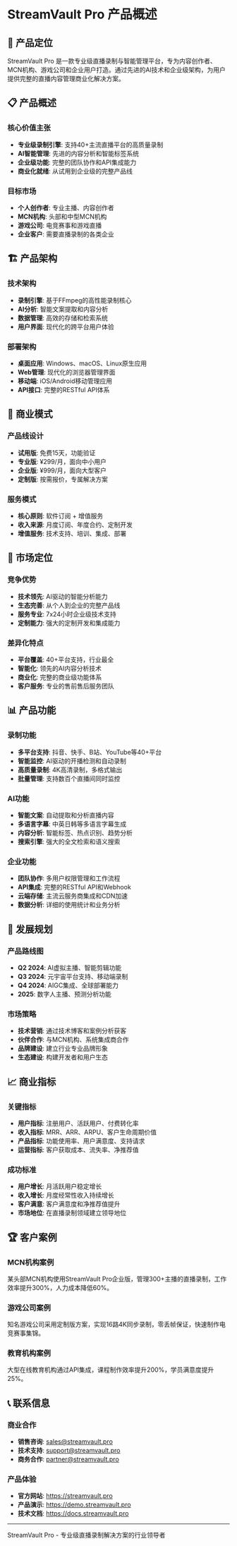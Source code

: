 # StreamVault Pro 产品概述

## 🎯 产品定位

StreamVault Pro 是一款专业级直播录制与智能管理平台，专为内容创作者、MCN机构、游戏公司和企业用户打造。通过先进的AI技术和企业级架构，为用户提供完整的直播内容管理商业化解决方案。

## 📋 产品概述

### 核心价值主张
- **专业级录制引擎**: 支持40+主流直播平台的高质量录制
- **AI智能管理**: 先进的内容分析和智能标签系统  
- **企业级功能**: 完整的团队协作和API集成能力
- **商业化就绪**: 从试用到企业级的完整产品线

### 目标市场
- **个人创作者**: 专业主播、内容创作者
- **MCN机构**: 头部和中型MCN机构
- **游戏公司**: 电竞赛事和游戏直播
- **企业客户**: 需要直播录制的各类企业

## 🏗️ 产品架构

### 技术架构
- **录制引擎**: 基于FFmpeg的高性能录制核心
- **AI分析**: 智能文案提取和内容分析
- **数据管理**: 高效的存储和检索系统
- **用户界面**: 现代化的跨平台用户体验

### 部署架构
- **桌面应用**: Windows、macOS、Linux原生应用
- **Web管理**: 现代化的浏览器管理界面
- **移动端**: iOS/Android移动管理应用
- **API接口**: 完整的RESTful API体系

## 💼 商业模式

### 产品线设计
- **试用版**: 免费15天，功能验证
- **专业版**: ¥299/月，面向中小用户  
- **企业版**: ¥999/月，面向大型客户
- **定制版**: 按需报价，专属解决方案

### 服务模式
- **核心原则**: 软件订阅 + 增值服务
- **收入来源**: 月度订阅、年度合约、定制开发
- **增值服务**: 技术支持、培训、集成、部署

## 🎯 市场定位

### 竞争优势
- **技术领先**: AI驱动的智能分析能力
- **生态完善**: 从个人到企业的完整产品线
- **服务专业**: 7x24小时企业级技术支持
- **定制能力**: 强大的定制开发和集成能力

### 差异化特点
- **平台覆盖**: 40+平台支持，行业最全
- **智能化**: 领先的AI内容分析技术
- **商业化**: 完整的商业级功能体系
- **客户服务**: 专业的售前售后服务团队

## 📊 产品功能

### 录制功能
- **多平台支持**: 抖音、快手、B站、YouTube等40+平台
- **智能监控**: AI驱动的开播检测和自动录制
- **高质量录制**: 4K高清录制，多格式输出
- **批量管理**: 支持数百个直播间同时监控

### AI功能
- **智能文案**: 自动提取和分析直播内容
- **多语言字幕**: 中英日韩等多语言字幕生成
- **内容分析**: 智能标签、热点识别、趋势分析
- **搜索引擎**: 强大的全文检索和语义搜索

### 企业功能
- **团队协作**: 多用户权限管理和工作流程
- **API集成**: 完整的RESTful API和Webhook
- **云端存储**: 主流云服务商集成和CDN加速
- **数据分析**: 详细的使用统计和业务分析

## 🚀 发展规划

### 产品路线图
- **Q2 2024**: AI虚拟主播、智能剪辑功能
- **Q3 2024**: 元宇宙平台支持、移动端录制
- **Q4 2024**: AIGC集成、全球部署能力
- **2025**: 数字人主播、预测分析功能

### 市场策略
- **技术营销**: 通过技术博客和案例分析获客
- **伙伴合作**: 与MCN机构、系统集成商合作
- **品牌建设**: 建立行业专业品牌形象
- **生态建设**: 构建开发者和用户生态

## 📈 商业指标

### 关键指标
- **用户指标**: 注册用户、活跃用户、付费转化率
- **收入指标**: MRR、ARR、ARPU、客户生命周期价值
- **产品指标**: 功能使用率、用户满意度、支持请求
- **运营指标**: 客户获取成本、流失率、净推荐值

### 成功标准
- **用户增长**: 月活跃用户稳定增长
- **收入增长**: 月度经常性收入持续增长
- **客户满意**: 客户满意度和净推荐值提升
- **市场地位**: 在直播录制领域建立领导地位

## 🏆 客户案例

### MCN机构案例
某头部MCN机构使用StreamVault Pro企业版，管理300+主播的直播录制，工作效率提升300%，人力成本降低60%。

### 游戏公司案例  
知名游戏公司采用定制版方案，实现16路4K同步录制，零丢帧保证，快速制作电竞赛事集锦。

### 教育机构案例
大型在线教育机构通过API集成，课程制作效率提升200%，学员满意度提升25%。

## 📞 联系信息

### 商业合作
- **销售咨询**: sales@streamvault.pro
- **技术支持**: support@streamvault.pro
- **商务合作**: partner@streamvault.pro

### 产品体验
- **官方网站**: https://streamvault.pro
- **产品演示**: https://demo.streamvault.pro
- **技术文档**: https://docs.streamvault.pro

---

StreamVault Pro - 专业级直播录制解决方案的行业领导者 